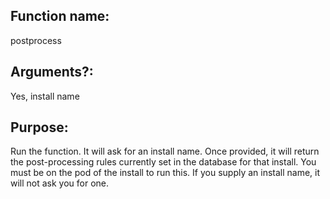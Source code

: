 ## Function name:

postprocess

## Arguments?: 

Yes, install name

## Purpose: 

Run the function. It will ask for an install name. Once provided, it will return the post-processing rules currently set in the database for that install. You must be on the pod of the install to run this. If you supply an install name, it will not ask you for one.

